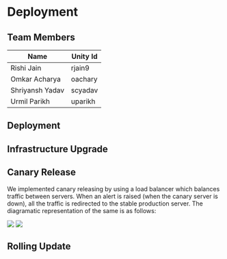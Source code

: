 # Deployment


## Team Members

| Name | Unity Id |
| --- | --- |
| Rishi Jain | rjain9 |
| Omkar Acharya | oachary |
| Shriyansh Yadav | scyadav |
| Urmil Parikh | uparikh |


## Deployment


## Infrastructure Upgrade


## Canary Release
We implemented canary releasing by using a load balancer which balances traffic between servers. When an alert is raised (when the canary server is down), all the traffic is redirected to the stable production server. The diagramatic representation of the same is as follows:

<img src="https://github.ncsu.edu/rjain9/CSC519DevOps-Project/blob/Deployment/images/Canary1.png">

<img src="https://github.ncsu.edu/rjain9/CSC519DevOps-Project/blob/Deployment/images/Canary2.png">

## Rolling Update
